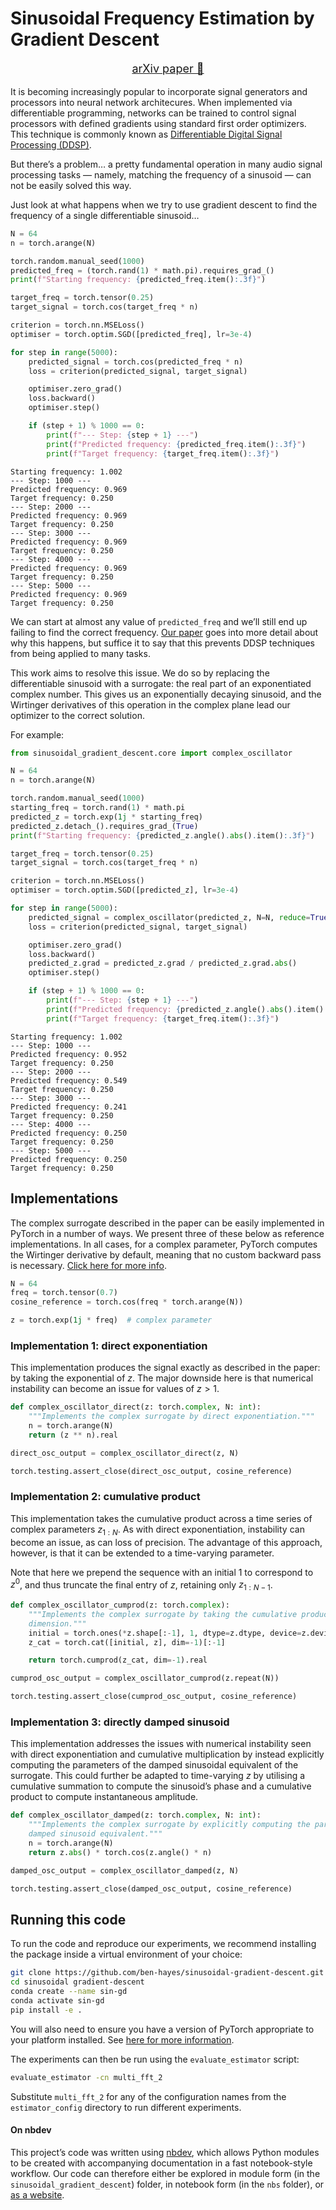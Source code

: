 Sinusoidal Frequency Estimation by Gradient Descent
================

<!-- WARNING: THIS FILE WAS AUTOGENERATED! DO NOT EDIT! -->
<p style="text-align: center; font-size: large">
<a href="https://arxiv.org/abs/2210.14476">arXiv paper 📝</a>
</p>

It is becoming increasingly popular to incorporate signal generators and
processors into neural network architecures. When implemented via
differentiable programming, networks can be trained to control signal
processors with defined gradients using standard first order optimizers.
This technique is commonly known as [Differentiable Digital Signal
Processing (DDSP)](https://magenta.tensorflow.org/ddsp).

But there’s a problem… a pretty fundamental operation in many audio
signal processing tasks — namely, matching the frequency of a sinusoid —
can not be easily solved this way.

Just look at what happens when we try to use gradient descent to find
the frequency of a single differentiable sinusoid…

``` python
N = 64
n = torch.arange(N)

torch.random.manual_seed(1000)
predicted_freq = (torch.rand(1) * math.pi).requires_grad_()
print(f"Starting frequency: {predicted_freq.item():.3f}")

target_freq = torch.tensor(0.25)
target_signal = torch.cos(target_freq * n)

criterion = torch.nn.MSELoss()
optimiser = torch.optim.SGD([predicted_freq], lr=3e-4)

for step in range(5000):
    predicted_signal = torch.cos(predicted_freq * n)
    loss = criterion(predicted_signal, target_signal)

    optimiser.zero_grad()
    loss.backward()
    optimiser.step()

    if (step + 1) % 1000 == 0:
        print(f"--- Step: {step + 1} ---")
        print(f"Predicted frequency: {predicted_freq.item():.3f}")
        print(f"Target frequency: {target_freq.item():.3f}")
```

    Starting frequency: 1.002
    --- Step: 1000 ---
    Predicted frequency: 0.969
    Target frequency: 0.250
    --- Step: 2000 ---
    Predicted frequency: 0.969
    Target frequency: 0.250
    --- Step: 3000 ---
    Predicted frequency: 0.969
    Target frequency: 0.250
    --- Step: 4000 ---
    Predicted frequency: 0.969
    Target frequency: 0.250
    --- Step: 5000 ---
    Predicted frequency: 0.969
    Target frequency: 0.250

We can start at almost any value of `predicted_freq` and we’ll still end
up failing to find the correct frequency. [Our
paper](https://arxiv.org/abs/2210.14476) goes into more detail about why
this happens, but suffice it to say that this prevents DDSP techniques
from being applied to many tasks.

This work aims to resolve this issue. We do so by replacing the
differentiable sinusoid with a surrogate: the real part of an
exponentiated complex number. This gives us an exponentially decaying
sinusoid, and the Wirtinger derivatives of this operation in the complex
plane lead our optimizer to the correct solution.

For example:

``` python
from sinusoidal_gradient_descent.core import complex_oscillator
```

``` python
N = 64
n = torch.arange(N)

torch.random.manual_seed(1000)
starting_freq = torch.rand(1) * math.pi
predicted_z = torch.exp(1j * starting_freq)
predicted_z.detach_().requires_grad_(True)
print(f"Starting frequency: {predicted_z.angle().abs().item():.3f}")

target_freq = torch.tensor(0.25)
target_signal = torch.cos(target_freq * n)

criterion = torch.nn.MSELoss()
optimiser = torch.optim.SGD([predicted_z], lr=3e-4)

for step in range(5000):
    predicted_signal = complex_oscillator(predicted_z, N=N, reduce=True)
    loss = criterion(predicted_signal, target_signal)

    optimiser.zero_grad()
    loss.backward()
    predicted_z.grad = predicted_z.grad / predicted_z.grad.abs()
    optimiser.step()

    if (step + 1) % 1000 == 0:
        print(f"--- Step: {step + 1} ---")
        print(f"Predicted frequency: {predicted_z.angle().abs().item():.3f}")
        print(f"Target frequency: {target_freq.item():.3f}")
```

    Starting frequency: 1.002
    --- Step: 1000 ---
    Predicted frequency: 0.952
    Target frequency: 0.250
    --- Step: 2000 ---
    Predicted frequency: 0.549
    Target frequency: 0.250
    --- Step: 3000 ---
    Predicted frequency: 0.241
    Target frequency: 0.250
    --- Step: 4000 ---
    Predicted frequency: 0.250
    Target frequency: 0.250
    --- Step: 5000 ---
    Predicted frequency: 0.250
    Target frequency: 0.250

## Implementations

The complex surrogate described in the paper can be easily implemented
in PyTorch in a number of ways. We present three of these below as
reference implementations. In all cases, for a complex parameter,
PyTorch computes the Wirtinger derivative by default, meaning that no
custom backward pass is necessary. [Click here for more
info](https://pytorch.org/docs/stable/notes/autograd.html#autograd-for-complex-numbers).

``` python
N = 64
freq = torch.tensor(0.7)
cosine_reference = torch.cos(freq * torch.arange(N))

z = torch.exp(1j * freq)  # complex parameter
```

### Implementation 1: direct exponentiation

This implementation produces the signal exactly as described in the
paper: by taking the exponential of $z$. The major downside here is that
numerical instability can become an issue for values of $z>1$.

``` python
def complex_oscillator_direct(z: torch.complex, N: int):
    """Implements the complex surrogate by direct exponentiation."""
    n = torch.arange(N)
    return (z ** n).real
```

``` python
direct_osc_output = complex_oscillator_direct(z, N)

torch.testing.assert_close(direct_osc_output, cosine_reference)
```

### Implementation 2: cumulative product

This implementation takes the cumulative product across a time series of
complex parameters $z_{1:N}$. As with direct exponentiation, instability
can become an issue, as can loss of precision. The advantage of this
approach, however, is that it can be extended to a time-varying
parameter.

Note that here we prepend the sequence with an initial $1$ to correspond
to $z^0$, and thus truncate the final entry of $z$, retaining only
$z_{1:N-1}$.

``` python
def complex_oscillator_cumprod(z: torch.complex):
    """Implements the complex surrogate by taking the cumulative product along the time
    dimension."""
    initial = torch.ones(*z.shape[:-1], 1, dtype=z.dtype, device=z.device)
    z_cat = torch.cat([initial, z], dim=-1)[:-1]

    return torch.cumprod(z_cat, dim=-1).real
```

``` python
cumprod_osc_output = complex_oscillator_cumprod(z.repeat(N))

torch.testing.assert_close(cumprod_osc_output, cosine_reference)
```

### Implementation 3: directly damped sinusoid

This implementation addresses the issues with numerical instability seen
with direct exponentiation and cumulative multiplication by instead
explicitly computing the parameters of the damped sinusoidal equivalent
of the surrogate. This could further be adapted to time-varying $z$ by
utilising a cumulative summation to compute the sinusoid’s phase and a
cumulative product to compute instantaneous amplitude.

``` python
def complex_oscillator_damped(z: torch.complex, N: int):
    """Implements the complex surrogate by explicitly computing the parameters of the
    damped sinusoid equivalent."""
    n = torch.arange(N)
    return z.abs() * torch.cos(z.angle() * n)
```

``` python
damped_osc_output = complex_oscillator_damped(z, N)

torch.testing.assert_close(damped_osc_output, cosine_reference)
```

## Running this code

To run the code and reproduce our experiments, we recommend installing
the package inside a virtual environment of your choice:

``` bash
git clone https://github.com/ben-hayes/sinusoidal-gradient-descent.git
cd sinusoidal gradient-descent
conda create --name sin-gd
conda activate sin-gd
pip install -e .
```

You will also need to ensure you have a version of PyTorch appropriate
to your platform installed. See [here for more
information](https://pytorch.org/get-started/locally/).

The experiments can then be run using the `evaluate_estimator` script:

``` bash
evaluate_estimator -cn multi_fft_2
```

Substitute `multi_fft_2` for any of the configuration names from the
`estimator_config` directory to run different experiments.

#### On nbdev

This project’s code was written using [nbdev](https://nbdev.fast.ai/),
which allows Python modules to be created with accompanying
documentation in a fast notebook-style workflow. Our code can therefore
either be explored in module form (in the `sinusoidal_gradient_descent`)
folder, in notebook form (in the `nbs` folder), or [as a
website](https://benhayes.net/sinusoidal-gradient-descent).
